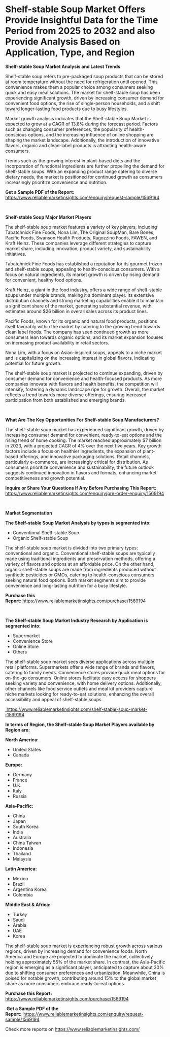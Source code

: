 <p><h1>Shelf-stable Soup Market Offers Provide Insightful Data for the Time Period from 2025 to 2032 and also Provide Analysis Based on Application, Type, and Region</h1></p><p><strong>Shelf-stable Soup Market Analysis and Latest Trends</strong></p>
<p><p>Shelf-stable soup refers to pre-packaged soup products that can be stored at room temperature without the need for refrigeration until opened. This convenience makes them a popular choice among consumers seeking quick and easy meal solutions. The market for shelf-stable soup has been experiencing significant growth, driven by increasing consumer demand for convenient food options, the rise of single-person households, and a shift toward longer-lasting food products due to busy lifestyles.</p><p>Market growth analysis indicates that the Shelf-stable Soup Market is expected to grow at a CAGR of 13.8% during the forecast period. Factors such as changing consumer preferences, the popularity of health-conscious options, and the increasing influence of online shopping are shaping the market landscape. Additionally, the introduction of innovative flavors, organic and clean-label products is attracting health-aware consumers. </p><p>Trends such as the growing interest in plant-based diets and the incorporation of functional ingredients are further propelling the demand for shelf-stable soups. With an expanding product range catering to diverse dietary needs, the market is positioned for continued growth as consumers increasingly prioritize convenience and nutrition.</p></p>
<p><strong>Get a Sample PDF of the Report:&nbsp;</strong> <a href="https://www.reliablemarketinsights.com/enquiry/request-sample/1569194?utm_campaign=3033&utm_medium=2&utm_source=Github&utm_content=ia&utm_term=25032025&utm_id=shelf-stable-soup">https://www.reliablemarketinsights.com/enquiry/request-sample/1569194</a></p>
<p>&nbsp;</p>
<p><strong>Shelf-stable Soup Major Market Players</strong></p>
<p><p>The shelf-stable soup market features a variety of key players, including Tabatchnick Fine Foods, Nona Lim, The Original SoupMan, Bare Bones, Pacific Foods, Swanson Health Products, Ragozzino Foods, FAWEN, and Kraft Heinz. These companies leverage different strategies to capture market share, including innovation, product variety, and sustainability initiatives.</p><p>Tabatchnick Fine Foods has established a reputation for its gourmet frozen and shelf-stable soups, appealing to health-conscious consumers. With a focus on natural ingredients, its market growth is driven by rising demand for convenient, healthy food options. </p><p>Kraft Heinz, a giant in the food industry, offers a wide range of shelf-stable soups under multiple brands, making it a dominant player. Its extensive distribution channels and strong marketing capabilities enable it to maintain a significant share of the market, generating substantial revenue, with estimates around $26 billion in overall sales across its product lines.</p><p>Pacific Foods, known for its organic and natural food products, positions itself favorably within the market by catering to the growing trend towards clean label foods. The company has seen continued growth as more consumers lean towards organic options, and its market expansion focuses on increasing product availability in retail sectors.</p><p>Nona Lim, with a focus on Asian-inspired soups, appeals to a niche market and is capitalizing on the increasing interest in global flavors, indicating potential for future growth.</p><p>The shelf-stable soup market is projected to continue expanding, driven by consumer demand for convenience and health-focused products. As more companies innovate with flavors and health benefits, the competition will intensify, fostering a dynamic landscape ripe for growth. Overall, the market reflects a trend towards more diverse offerings, ensuring increased participation from both established and emerging brands.</p></p>
<p>&nbsp;</p>
<p><strong>What Are The Key Opportunities For Shelf-stable Soup Manufacturers?</strong></p>
<p><p>The shelf-stable soup market has experienced significant growth, driven by increasing consumer demand for convenient, ready-to-eat options and the rising trend of home cooking. The market reached approximately $7 billion in 2023, with a projected CAGR of 4% over the next five years. Key growth factors include a focus on healthier ingredients, the expansion of plant-based offerings, and innovative packaging solutions. Retail channels, particularly e-commerce, are increasingly critical for distribution. As consumers prioritize convenience and sustainability, the future outlook suggests continued innovation in flavors and formats, enhancing market competitiveness and growth potential.</p></p>
<p><strong>Inquire or Share Your Questions If Any Before Purchasing This Report:</strong> <a href="https://www.reliablemarketinsights.com/enquiry/pre-order-enquiry/1569194?utm_campaign=3033&utm_medium=2&utm_source=Github&utm_content=ia&utm_term=25032025&utm_id=shelf-stable-soup">https://www.reliablemarketinsights.com/enquiry/pre-order-enquiry/1569194</a></p>
<p>&nbsp;</p>
<p><strong>Market Segmentation</strong></p>
<p><strong>The Shelf-stable Soup Market Analysis by types is segmented into:</strong></p>
<p><ul><li>Conventional Shelf-stable Soup</li><li>Organic Shelf-stable Soup</li></ul></p>
<p><p>The shelf-stable soup market is divided into two primary types: conventional and organic. Conventional shelf-stable soups are typically made using traditional ingredients and preservation methods, offering a variety of flavors and options at an affordable price. On the other hand, organic shelf-stable soups are made from ingredients produced without synthetic pesticides or GMOs, catering to health-conscious consumers seeking natural food options. Both market segments aim to provide convenience and long-lasting nutrition for a busy lifestyle.</p></p>
<p><strong>Purchase this Report:&nbsp;</strong><a href="https://www.reliablemarketinsights.com/purchase/1569194?utm_campaign=3033&utm_medium=2&utm_source=Github&utm_content=ia&utm_term=25032025&utm_id=shelf-stable-soup">https://www.reliablemarketinsights.com/purchase/1569194</a></p>
<p>&nbsp;</p>
<p><strong>The Shelf-stable Soup Market Industry Research by Application is segmented into:</strong></p>
<p><ul><li>Supermarket</li><li>Convenience Store</li><li>Online Store</li><li>Others</li></ul></p>
<p><p>The shelf-stable soup market sees diverse applications across multiple retail platforms. Supermarkets offer a wide range of brands and flavors, catering to family needs. Convenience stores provide quick meal options for on-the-go consumers. Online stores facilitate easy access for shoppers seeking variety and convenience, with home delivery options. Additionally, other channels like food service outlets and meal kit providers capture niche markets looking for ready-to-eat solutions, enhancing the overall accessibility and appeal of shelf-stable soups.</p></p>
<p><a href="https://www.reliablemarketinsights.com/shelf-stable-soup-market-r1569194?utm_campaign=3033&utm_medium=2&utm_source=Github&utm_content=ia&utm_term=25032025&utm_id=shelf-stable-soup">&nbsp;https://www.reliablemarketinsights.com/shelf-stable-soup-market-r1569194</a></p>
<p><strong>In terms of Region, the Shelf-stable Soup Market Players available by Region are:</strong></p>
<p>
    <p> <strong> North America: </strong>
        <ul>
            <li>United States</li>
            <li>Canada</li>
        </ul>
        </p> 
    <p> <strong> Europe: </strong>
        <ul>
            <li>Germany</li>
            <li>France</li>
            <li>U.K.</li>
            <li>Italy</li>
            <li>Russia</li>
        </ul>
        </p> 
    <p> <strong> Asia-Pacific: </strong>
        <ul>
            <li>China</li>
            <li>Japan</li>
            <li>South Korea</li>
            <li>India</li>
            <li>Australia</li>
            <li>China Taiwan</li>
            <li>Indonesia</li>
            <li>Thailand</li>
            <li>Malaysia</li>
        </ul>
        </p> 
    <p> <strong> Latin America: </strong>
        <ul>
            <li>Mexico</li>
            <li>Brazil</li>
            <li>Argentina Korea</li>
            <li>Colombia</li>
        </ul>
        </p> 
    <p> <strong> Middle East & Africa: </strong>
        <ul>
            <li>Turkey</li>
            <li>Saudi</li>
            <li>Arabia</li>
            <li>UAE</li>
            <li>Korea</li>
        </ul>
    </p>
    </p>
<p><p>The shelf-stable soup market is experiencing robust growth across various regions, driven by increasing demand for convenience foods. North America and Europe are projected to dominate the market, collectively holding approximately 55% of the market share. In contrast, the Asia-Pacific region is emerging as a significant player, anticipated to capture about 30% due to shifting consumer preferences and urbanization. Meanwhile, China is poised for notable growth, contributing around 15% to the global market share as more consumers embrace ready-to-eat options.</p></p>
<p><strong>Purchase this Report: </strong><a href="https://www.reliablemarketinsights.com/purchase/1569194?utm_campaign=3033&utm_medium=2&utm_source=Github&utm_content=ia&utm_term=25032025&utm_id=shelf-stable-soup">https://www.reliablemarketinsights.com/purchase/1569194</a></p>
<p>&nbsp;<strong>Get a Sample PDF of the Report:&nbsp;&nbsp;</strong><a href="https://www.reliablemarketinsights.com/enquiry/request-sample/1569194?utm_campaign=3033&utm_medium=2&utm_source=Github&utm_content=ia&utm_term=25032025&utm_id=shelf-stable-soup">https://www.reliablemarketinsights.com/enquiry/request-sample/1569194</a></p>
<p><strong></strong></p>
<p>Check more reports on <a href="https://www.reliablemarketinsights.com/?utm_campaign=3033&utm_medium=2&utm_source=Github&utm_content=ia&utm_term=25032025&utm_id=shelf-stable-soup">https://www.reliablemarketinsights.com/</a></p>